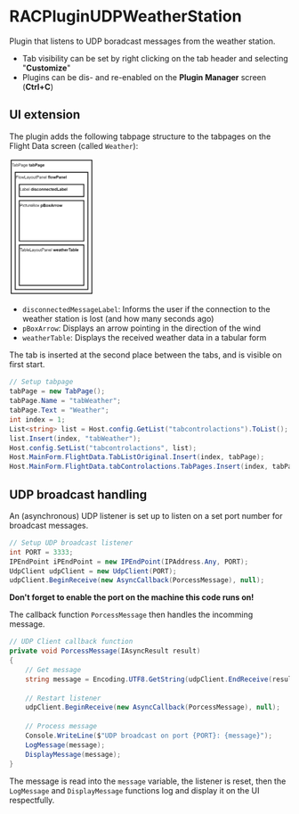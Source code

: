 # RACPluginUDPWeatherStation

Plugin that listens to UDP boradcast messages from the weather station.

 - Tab visibility can be set by right clicking on the tab header and selecting "**Customize**"
 - Plugins can be dis- and re-enabled on the **Plugin Manager** screen (**Ctrl+C**)

## UI extension

The plugin adds the following tabpage structure to the tabpages on the Flight Data screen (called `Weather`):

<img src="img/layout.png" width="30%">

 - `disconnectedMessageLabel`: Informs the user if the connection to the weather station is lost (and how many seconds ago)
 - `pBoxArrow`: Displays an arrow pointing in the direction of the wind
 - `weatherTable`: Displays the received weather data in a tabular form

The tab is inserted at the second place between the tabs, and is visible on first start.

```cs
// Setup tabpage
tabPage = new TabPage();
tabPage.Name = "tabWeather";
tabPage.Text = "Weather";
int index = 1;
List<string> list = Host.config.GetList("tabcontrolactions").ToList();
list.Insert(index, "tabWeather");
Host.config.SetList("tabcontrolactions", list);
Host.MainForm.FlightData.TabListOriginal.Insert(index, tabPage);
Host.MainForm.FlightData.tabControlactions.TabPages.Insert(index, tabPage);
```

## UDP broadcast handling

An (asynchronous) UDP listener is set up to listen on a set port number for broadcast messages.

```cs
// Setup UDP broadcast listener
int PORT = 3333;
IPEndPoint iPEndPoint = new IPEndPoint(IPAddress.Any, PORT);
UdpClient udpClient = new UdpClient(PORT);
udpClient.BeginReceive(new AsyncCallback(PorcessMessage), null);
```

**Don't forget to enable the port on the machine this code runs on!**

The callback function `PorcessMessage` then handles the incomming message.

```cs
// UDP Client callback function
private void PorcessMessage(IAsyncResult result)
{
    // Get message
    string message = Encoding.UTF8.GetString(udpClient.EndReceive(result, ref iPEndPoint));

    // Restart listener
    udpClient.BeginReceive(new AsyncCallback(PorcessMessage), null);

    // Process message
    Console.WriteLine($"UDP broadcast on port {PORT}: {message}");
    LogMessage(message);
    DisplayMessage(message);
}
```

The message is read into the `message` variable, the listener is reset, then the `LogMessage` and `DisplayMessage` functions log and display it on the UI respectfully.
